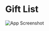 # Gift List

![App Screenshot](https://raw.github.com/0xArjun/GIFT-LIST/main/client/public/winner.jpg)
